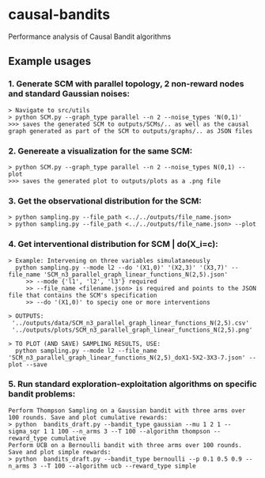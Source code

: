 # causal-bandits
Performance analysis of Causal Bandit algorithms 

## Example usages
### 1. Generate SCM with parallel topology, 2 non-reward nodes and standard Gaussian noises:
    > Navigate to src/utils
    > python SCM.py --graph_type parallel --n 2 --noise_types 'N(0,1)' 
    >>> saves the generated SCM to outputs/SCMs/.. as well as the causal graph generated as part of the SCM to outputs/graphs/.. as JSON files
### 2. Genereate a visualization for the same SCM:
    > python SCM.py --graph_type parallel --n 2 --noise_types N(0,1) --plot
    >>> saves the generated plot to outputs/plots as a .png file
### 3. Get the observational distribution for the SCM:
    > python sampling.py --file_path <../../outputs/file_name.json>
    > python sampling.py --file_path <../../outputs/file_name.json> --plot
### 4. Get interventional distribution for SCM | do(X_i=c):
    > Example: Intervening on three variables simulataneously
      python sampling.py --mode l2 --do '(X1,0)' '(X2,3)' '(X3,7)' --file_name 'SCM_n3_parallel_graph_linear_functions_N(2,5).json'
         >> --mode {'l1', 'l2', 'l3'} required
         >> --file_name <filename.json> is required and points to the JSON file that contains the SCM's specification
         >> --do '(X1,0)' to speciy one or more interventions

    > OUTPUTS: 
     '../outputs/data/SCM_n3_parallel_graph_linear_functions_N(2,5).csv'
     '../outputs/plots/SCM_n3_parallel_graph_linear_functions_N(2,5).png'

    > TO PLOT (AND SAVE) SAMPLING RESULTS, USE:
      python sampling.py --mode l2 --file_name 'SCM_n3_parallel_graph_linear_functions_N(2,5)_doX1-5X2-3X3-7.json' --plot --save 
### 5. Run standard exploration-exploitation algorithms on specific bandit problems:
    Perform Thompson Sampling on a Gaussian bandit with three arms over 100 rounds. Save and plot cumulative rewards:
    > python  bandits_draft.py --bandit_type gaussian --mu 1 2 1 --sigma_sqr 1 1 100 --n_arms 3 --T 100 --algorithm thompson --reward_type cumulative
    Perform UCB on a Bernoulli bandit with three arms over 100 rounds. Save and plot simple rewards:
    > python  bandits_draft.py --bandit_type bernoulli --p 0.1 0.5 0.9 --n_arms 3 --T 100 --algorithm ucb --reward_type simple
               


